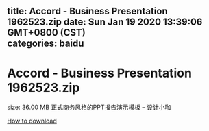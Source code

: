 
title: Accord - Business Presentation 1962523.zip
date: Sun Jan 19 2020 13:39:06 GMT+0800 (CST)    
categories: baidu
---

# Accord - Business Presentation 1962523.zip
size: 36.00 MB
 正式商务风格的PPT报告演示模板 – 设计小咖
 

[How to download](https://bpcam.bemobtrk.com/go/2ceec3aa-1ca2-46d6-b9ff-aaa5c184517c?jno=690)